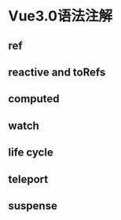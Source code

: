 # Vue3.0语法注解

## ref

## reactive and toRefs

## computed

## watch

## life cycle

## teleport

## suspense

